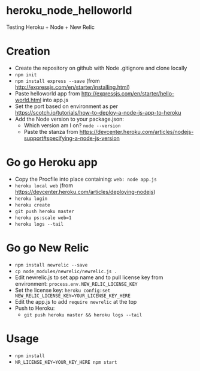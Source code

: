 # heroku_node_helloworld
Testing Heroku + Node + New Relic

# Creation

* Create the repository on github with Node .gitignore and clone locally
* `npm init`
* `npm install express --save` (from http://expressjs.com/en/starter/installing.html)
* Paste helloworld app from http://expressjs.com/en/starter/hello-world.html into app.js
* Set the port based on environment as per https://scotch.io/tutorials/how-to-deploy-a-node-js-app-to-heroku
* Add the Node version to your package.json:
    * Which version am I on? `node --version`
    * Paste the stanza from https://devcenter.heroku.com/articles/nodejs-support#specifying-a-node-js-version

# Go go Heroku app

* Copy the Procfile into place containing: `web: node app.js`
* `heroku local web` (from https://devcenter.heroku.com/articles/deploying-nodejs)
* `heroku login`
* `heroku create`
* `git push heroku master`
* `heroku ps:scale web=1`
* `heroku logs --tail`

# Go go New Relic

* `npm install newrelic --save`
* `cp node_modules/newrelic/newrelic.js .`
* Edit newrelic.js to set app name and to pull license key from environment: `process.env.NEW_RELIC_LICENSE_KEY`
* Set the license key: `heroku config:set NEW_RELIC_LICENSE_KEY=YOUR_LICENSE_KEY_HERE`
* Edit the app.js to add `require newrelic` at the top
* Push to Heroku:
    * `git push heroku master && heroku logs --tail`

# Usage

* `npm install`
* `NR_LICENSE_KEY=YOUR_KEY_HERE npm start`
